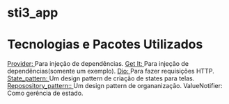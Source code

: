 # sti3_app

<h1>Tecnologias e Pacotes Utilizados</h1>

<a href="https://pub.dev/packages/provider" rel="nofollow">Provider: </a> Para injeção de dependências.
<a href="https://pub.dev/packages/get_it" rel="nofollow">Get It: </a> Para injeção de dependências(somente um exemplo).
<a href="https://pub.dev/packages/dio" rel="nofollow">Dio: </a> Para fazer requisições HTTP.
<a href="https://refactoring.guru/design-patterns/state" rel="nofollow">State_pattern: </a> Um design pattern de criação de states para telas.
<a href="https://renicius-pagotto.medium.com/entendendo-o-repository-pattern-fcdd0c36b63b" rel="nofollow">Reposository_pattern:: </a> Um design pattern de organanização.
ValueNotifier: Como gerência de estado.

